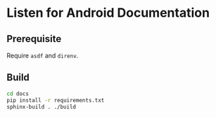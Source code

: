 # Listen for Android Documentation

## Prerequisite

Require `asdf` and `direnv`.

## Build

```sh
cd docs
pip install -r requirements.txt
sphinx-build . ./build
```
